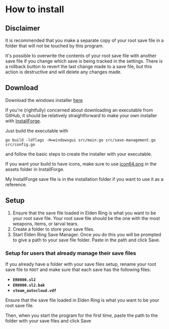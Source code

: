 # How to install

## Disclaimer
It is recommended that you make a separate copy of your root save file in a folder that will not be touched by this program.

It's possible to overwrite the contents of your root save file with another save file if you change which save is being tracked in the settings. There is a rollback button to revert the last change made to a save file, but this action is destructive and will delete any changes made.

## Download

Download the windows installer [here](https://downgit.github.io/#/home?url=https://github.com/John-A-Aydin/er-save-manager/blob/main/installation/ersm_setup.exe)

If you're (rightfully) concerned about downloading an executable from GitHub, it should be relatively straightforward to make your own installer with [InstallForge](https://installforge.net/).

Just build the executable with
```console
go build -ldflags -H=windowsgui src/main.go src/save-management.go src/config.go
```
and follow the basic steps to create the installer with your executable.

If you want your build to have icons, make sure to use [icon64.png](icon64.png) in the assets folder in InstallForge.

My InstallForge save file is in the installation folder if you want to use it as a reference.


## Setup

1. Ensure that the save file loaded in Elden Ring is what you want to be your root save file.
Your root save file should be the one with the most weapons, items, or larval tears.
2. Create a folder to store your save files.
3. Start Elden Ring Save Manager. Once you do this you will be prompted to give a path to your save file folder. Paste in the path and click Save.

### Setup for users that already manage their save files

If you already have a folder with your save files setup, rename your root save file to `ROOT`
and make sure that each save has the following files:
- **`ER0000.sl2`**
- **`ER0000.sl2.bak`**
- **`steam_autocloud.vdf`**

Ensure that the save file loaded in Elden Ring is what you want to be your root save file.

Then, when you start the program for the first time, paste the path to the folder with your save files and click Save
